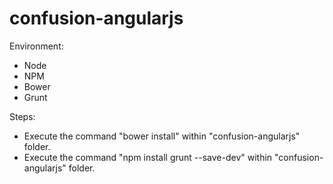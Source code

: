 # confusion-angularjs

Environment:
- Node
- NPM
- Bower
- Grunt

Steps:
- Execute the command "bower install" within "confusion-angularjs" folder.
- Execute the command "npm install grunt --save-dev" within "confusion-angularjs" folder.
